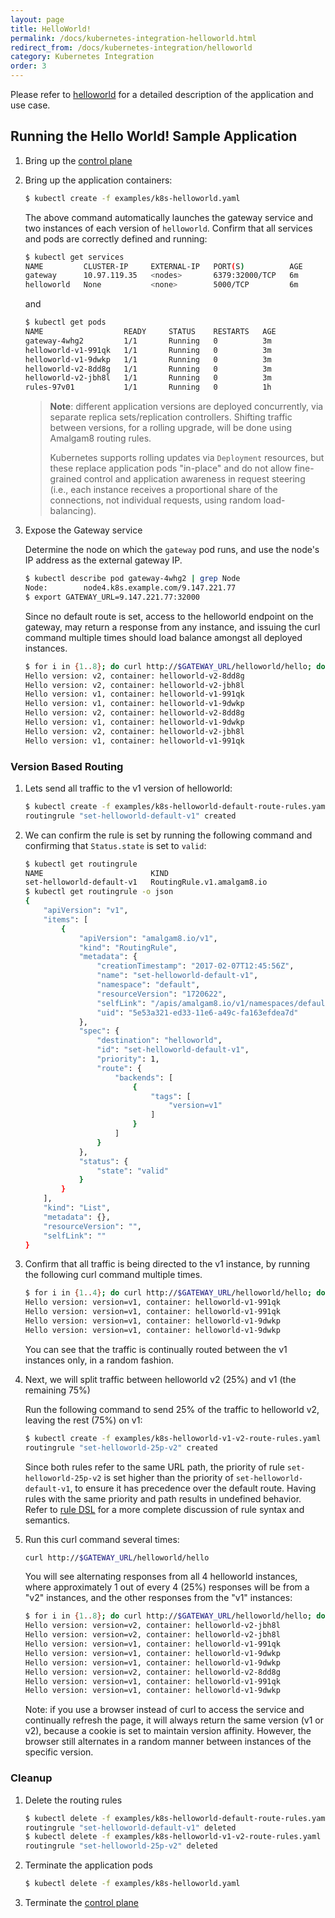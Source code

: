 ```yaml
---
layout: page
title: HelloWorld!
permalink: /docs/kubernetes-integration-helloworld.html
redirect_from: /docs/kubernetes-integration/helloworld
category: Kubernetes Integration
order: 3
---
```


Please refer to [helloworld](/docs/demo-helloworld.html) for a detailed description of the
 application and use case.

## Running the Hello World! Sample Application

1. Bring up the [control plane](/docs/kubernetes-integration-control-plane.html#deploy)

1. Bring up the application containers:

   ```bash
   $ kubectl create -f examples/k8s-helloworld.yaml
   ```

   The above command automatically launches the gateway service and two instances of each version of `helloworld`.
   Confirm that all services and pods are correctly defined and running:

   ```bash
   $ kubectl get services
   NAME         CLUSTER-IP     EXTERNAL-IP   PORT(S)          AGE
   gateway      10.97.119.35   <nodes>       6379:32000/TCP   6m
   helloworld   None           <none>        5000/TCP         6m
   ```

   and

   ```bash
   $ kubectl get pods
   NAME                  READY     STATUS    RESTARTS   AGE
   gateway-4whg2         1/1       Running   0          3m
   helloworld-v1-991qk   1/1       Running   0          3m
   helloworld-v1-9dwkp   1/1       Running   0          3m
   helloworld-v2-8dd8g   1/1       Running   0          3m
   helloworld-v2-jbh8l   1/1       Running   0          3m
   rules-97v01           1/1       Running   0          1h
   ```

   > **Note**: different application versions are deployed concurrently, via separate replica sets/replication controllers.
   > Shifting traffic between versions, for a rolling upgrade, will be done using Amalgam8 routing rules.
   >
   > Kubernetes supports rolling updates via `Deployment` resources, but these replace application pods "in-place" and
   > do not allow fine-grained control and application awareness in request steering (i.e., each instance receives
   > a proportional share of the connections, not individual requests, using random load-balancing).

1. Expose the Gateway service

   Determine the node on which the `gateway` pod runs, and use the node's IP address as the external gateway IP.

   ```bash
   $ kubectl describe pod gateway-4whg2 | grep Node
   Node:		node4.k8s.example.com/9.147.221.77
   $ export GATEWAY_URL=9.147.221.77:32000
   ```

   Since no default route is set, access to the helloworld endpoint on the gateway, may return a response from any
   instance, and issuing the curl command multiple times should load balance amongst all deployed instances.

   ```bash
   $ for i in {1..8}; do curl http://$GATEWAY_URL/helloworld/hello; done
   Hello version: v2, container: helloworld-v2-8dd8g
   Hello version: v2, container: helloworld-v2-jbh8l
   Hello version: v1, container: helloworld-v1-991qk
   Hello version: v1, container: helloworld-v1-9dwkp
   Hello version: v2, container: helloworld-v2-8dd8g
   Hello version: v1, container: helloworld-v1-9dwkp
   Hello version: v2, container: helloworld-v2-jbh8l
   Hello version: v1, container: helloworld-v1-991qk
   ```

### Version Based Routing

1. Lets send all traffic to the v1 version of helloworld:

   ```bash
   $ kubectl create -f examples/k8s-helloworld-default-route-rules.yaml
   routingrule "set-helloworld-default-v1" created
   ```

1. We can confirm the rule is set by running the following command and confirming that `Status.state` is set to `valid`:

   ```bash
   $ kubectl get routingrule
   NAME                        KIND
   set-helloworld-default-v1   RoutingRule.v1.amalgam8.io
   $ kubectl get routingrule -o json
   {
       "apiVersion": "v1",
       "items": [
           {
               "apiVersion": "amalgam8.io/v1",
               "kind": "RoutingRule",
               "metadata": {
                   "creationTimestamp": "2017-02-07T12:45:56Z",
                   "name": "set-helloworld-default-v1",
                   "namespace": "default",
                   "resourceVersion": "1720622",
                   "selfLink": "/apis/amalgam8.io/v1/namespaces/default/routingrules/set-helloworld-v1-default",
                   "uid": "5e53a321-ed33-11e6-a49c-fa163efdea7d"
               },
               "spec": {
                   "destination": "helloworld",
                   "id": "set-helloworld-default-v1",
                   "priority": 1,
                   "route": {
                       "backends": [
                           {
                               "tags": [
                                   "version=v1"
                               ]
                           }
                       ]
                   }
               },
               "status": {
                   "state": "valid"
               }
           }
       ],
       "kind": "List",
       "metadata": {},
       "resourceVersion": "",
       "selfLink": ""
   }
   ```

1. Confirm that all traffic is being directed to the v1 instance, by running the following curl command multiple times.

   ```bash
   $ for i in {1..4}; do curl http://$GATEWAY_URL/helloworld/hello; done
   Hello version: version=v1, container: helloworld-v1-991qk
   Hello version: version=v1, container: helloworld-v1-991qk
   Hello version: version=v1, container: helloworld-v1-9dwkp
   Hello version: version=v1, container: helloworld-v1-9dwkp
   ```

   You can see that the traffic is continually routed between the v1 instances only, in a random fashion.

1. Next, we will split traffic between helloworld v2 (25%) and v1 (the remaining 75%)

   Run the following command to send 25% of the traffic to helloworld v2, leaving the rest (75%) on v1:

   ```bash
   $ kubectl create -f examples/k8s-helloworld-v1-v2-route-rules.yaml
   routingrule "set-helloworld-25p-v2" created
   ```

   Since both rules refer to the same URL path, the priority of rule `set-helloworld-25p-v2` is set
   higher than the priority of `set-helloworld-default-v1`, to ensure it has precedence over the default route.
   Having rules with the same priority and path results in undefined behavior.
   Refer to [rule DSL](/docs/control-plane-controller-rules-dsl.html) for a more complete discussion of rule
   syntax and semantics.

1. Run this curl command several times:

   ```bash
   curl http://$GATEWAY_URL/helloworld/hello
   ```

   You will see alternating responses from all 4 helloworld instances, where approximately 1 out of every 4 (25%) responses
   will be from a "v2" instances, and the other responses from the "v1" instances:

   ```bash
   $ for i in {1..8}; do curl http://$GATEWAY_URL/helloworld/hello; done
   Hello version: version=v2, container: helloworld-v2-jbh8l
   Hello version: version=v2, container: helloworld-v2-jbh8l
   Hello version: version=v1, container: helloworld-v1-991qk
   Hello version: version=v1, container: helloworld-v1-9dwkp
   Hello version: version=v1, container: helloworld-v1-9dwkp
   Hello version: version=v2, container: helloworld-v2-8dd8g
   Hello version: version=v1, container: helloworld-v1-991qk
   Hello version: version=v1, container: helloworld-v1-9dwkp
   ```

   Note: if you use a browser instead of curl to access the service and continually refresh the page,
   it will always return the same version (v1 or v2), because a cookie is set to maintain version affinity.
   However, the browser still alternates in a random manner between instances of the specific version.

### Cleanup

1. Delete the routing rules

   ```bash
   $ kubectl delete -f examples/k8s-helloworld-default-route-rules.yaml
   routingrule "set-helloworld-default-v1" deleted
   $ kubectl delete -f examples/k8s-helloworld-v1-v2-route-rules.yaml
   routingrule "set-helloworld-25p-v2" deleted
   ```

1. Terminate the application pods

   ```bash
   $ kubectl delete -f examples/k8s-helloworld.yaml
   ```
   
1. Terminate the [control plane](/docs/kubernetes-integration-control-plane.html#cleanup)
